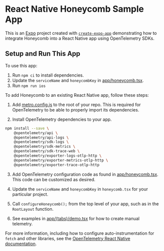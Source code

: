 # React Native Honeycomb Sample App

This is an [Expo](https://expo.dev) project created with [`create-expo-app`](https://www.npmjs.com/package/create-expo-app) demonstrating how to integrate Honeycomb into a React Native app using OpenTelemetry SDKs.

## Setup and Run This App

To use this app:

1. Run `npm ci` to install dependencies.
2. Update the `serviceName` and `honeycombKey` in [app/honeycomb.tsx](app/honeycomb.tsx).
3. Run `npm run ios`

To add Honeycomb to an existing React Native app, follow these steps:

1. Add [metro.config.js](metro.config.js) to the root of your repo. This is required for OpenTelemetry to be able to properly import its dependencies.

2. Install OpenTelemetry dependencies to your app.
```bash
npm install --save \
    @opentelemetry/api \
    @opentelemetry/api-logs \
    @opentelemetry/sdk-logs \
    @opentelemetry/sdk-metrics \
    @opentelemetry/sdk-trace-web \
    @opentelemetry/exporter-logs-otlp-http \
    @opentelemetry/exporter-metrics-otlp-http \
    @opentelemetry/exporter-trace-otlp-http
```

3. Add OpenTelemetry configuration code as found in [app/honeycomb.tsx](app/honeycomb.tsx). This code can be customized as desired.

4. Update the `serviceName` and `honeycombKey` in `honeycomb.tsx` for your particular project.

5. Call `configureHoneycomb();` from the top level of your app, such as in the `RootLayout` function.

6. See examples in [app/(tabs)/demo.tsx](app/(tabs)/demo.tsx) for how to create manual telemetry.

For more information, including how to configure auto-instrumentation for `fetch` and other libraries, see the [OpenTelemetry React Native documentation](https://opentelemetry.io/docs/demo/services/react-native-app/).